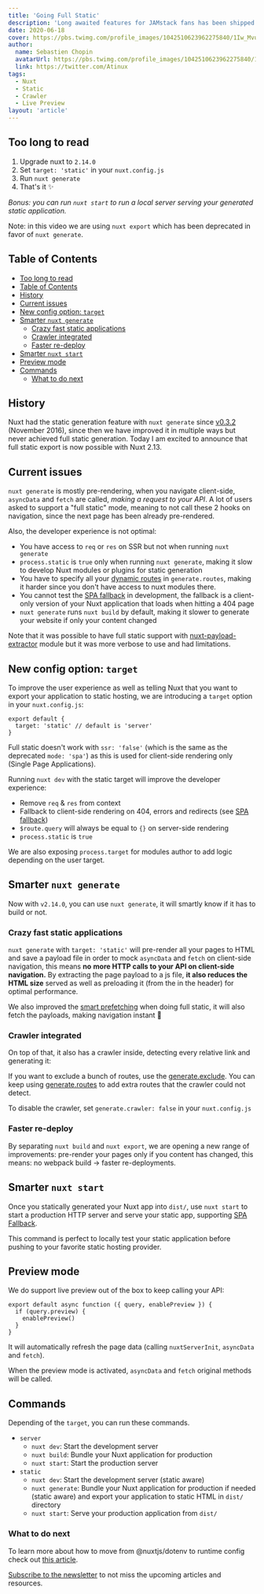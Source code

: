 ```yaml
---
title: 'Going Full Static'
description: 'Long awaited features for JAMstack fans has been shipped in v2.13: full static export, improved smart prefetching, integrated crawler, faster re-deploy, built-in web server and new target option for config ⚡️'
date: 2020-06-18
cover: https://pbs.twimg.com/profile_images/1042510623962275840/1Iw_Mvud_400x400.jpg
author:
  name: Sebastien Chopin
  avatarUrl: https://pbs.twimg.com/profile_images/1042510623962275840/1Iw_Mvud_400x400.jpg
  link: https://twitter.com/Atinux
tags:
  - Nuxt
  - Static
  - Crawler
  - Live Preview
layout: 'article'
---
```


## Too long to read

1. Upgrade nuxt to `2.14.0`
2. Set `target: 'static'` in your `nuxt.config.js`
3. Run `nuxt generate`
4. That's it ✨

_Bonus: you can run `nuxt start` to run a local server serving your generated static application._

Note: in this video we are using `nuxt export` which has been deprecated in favor of `nuxt generate`.

## Table of Contents

- [Too long to read](#too-long-to-read)
- [Table of Contents](#table-of-contents)
- [History](#history)
- [Current issues](#current-issues)
- [New config option: `target`](#new-config-option-target)
- [Smarter `nuxt generate`](#smarter-nuxt-generate)
  - [Crazy fast static applications](#crazy-fast-static-applications)
  - [Crawler integrated](#crawler-integrated)
  - [Faster re-deploy](#faster-re-deploy)
- [Smarter `nuxt start`](#smarter-nuxt-start)
- [Preview mode](#preview-mode)
- [Commands](#commands)
  - [What to do next](#what-to-do-next)

## History

Nuxt had the static generation feature with `nuxt generate` since [v0.3.2](https://github.com/nuxt/nuxt.js/releases/tag/v0.3.2) (November 2016), since then we have improved it in multiple ways but never achieved full static generation. Today I am excited to announce that full static export is now possible with Nuxt 2.13.

## Current issues

`nuxt generate` is mostly pre-rendering, when you navigate client-side, `asyncData` and `fetch` are called, _making a request to your API_. A lot of users asked to support a "full static" mode, meaning to not call these 2 hooks on navigation, since the next page has been already pre-rendered.

Also, the developer experience is not optimal:

- You have access to `req` or `res` on SSR but not when running `nuxt generate`
- `process.static` is `true` only when running `nuxt generate`, making it slow to develop Nuxt modules or plugins for static generation
- You have to specify all your [dynamic routes](/docs/features/file-system-routing#dynamic-routes) in `generate.routes`, making it harder since you don't have access to nuxt modules there.
- You cannot test the [SPA fallback](/docs/concepts/static-site-generation#spa-fallback) in development, the fallback is a client-only version of your Nuxt application that loads when hitting a 404 page
- `nuxt generate` runs `nuxt build` by default, making it slower to generate your website if only your content changed

Note that it was possible to have full static support with [nuxt-payload-extractor](https://github.com/DreaMinder/nuxt-payload-extractor) module but it was more verbose to use and had limitations.

## New config option: `target`

To improve the user experience as well as telling Nuxt that you want to export your application to static hosting, we are introducing a `target` option in your `nuxt.config.js`:

```js{}[nuxt.config.js]
export default {
  target: 'static' // default is 'server'
}
```

Full static doesn't work with `ssr: 'false'` (which is the same as the deprecated `mode: 'spa'`) as this is used for client-side rendering only (Single Page Applications).

Running `nuxt dev` with the static target will improve the developer experience:

- Remove `req` & `res` from context
- Fallback to client-side rendering on 404, errors and redirects (see [SPA fallback](/docs/concepts/static-site-generation#spa-fallback))
- `$route.query` will always be equal to `{}` on server-side rendering
- `process.static` is `true`

We are also exposing `process.target` for modules author to add logic depending on the user target.

## Smarter `nuxt generate`

Now with `v2.14.0`, you can use `nuxt generate`, it will smartly know if it has to build or not.

### Crazy fast static applications

`nuxt generate` with `target: 'static'` will pre-render all your pages to HTML and save a payload file in order to mock `asyncData` and `fetch` on client-side navigation, this means **no** **more HTTP calls to your API on client-side navigation.** By extracting the page payload to a js file, **it also reduces the HTML size** served as well as preloading it (from the <link> in the header) for optimal performance.

We also improved the [smart prefetching](/announcements/introducing-smart-prefetching) when doing full static, it will also fetch the payloads, making navigation instant 👀

### Crawler integrated

On top of that, it also has a crawler inside, detecting every relative link and generating it:

If you want to exclude a bunch of routes, use the [generate.exclude](/docs/configuration-glossary/configuration-generate#exclude). You can keep using [generate.routes](/docs/configuration-glossary/configuration-generate#routes) to add extra routes that the crawler could not detect.

To disable the crawler, set `generate.crawler: false` in your `nuxt.config.js`

### Faster re-deploy

By separating `nuxt build` and `nuxt export`, we are opening a new range of improvements: pre-render your pages only if you content has changed, this means: no webpack build → faster re-deployments.

## Smarter `nuxt start`

Once you statically generated your Nuxt app into `dist/`, use `nuxt start` to start a production HTTP server and serve your static app, supporting [SPA Fallback](/docs/concepts/static-site-generation#spa-fallback).

This command is perfect to locally test your static application before pushing to your favorite static hosting provider.

## Preview mode

We do support live preview out of the box to keep calling your API:

```js{}[plugins/preview.client.js]
export default async function ({ query, enablePreview }) {
  if (query.preview) {
    enablePreview()
  }
}
```

It will automatically refresh the page data (calling `nuxtServerInit`, `asyncData` and `fetch`).

When the preview mode is activated, `asyncData` and `fetch` original methods will be called.

## Commands

Depending of the `target`, you can run these commands.

- `server`
  - `nuxt dev`: Start the development server
  - `nuxt build`: Bundle your Nuxt application for production
  - `nuxt start`: Start the production server
- `static`
  - `nuxt dev`: Start the development server (static aware)
  - `nuxt generate`: Bundle your Nuxt application for production if needed (static aware) and export your application to static HTML in `dist/` directory
  - `nuxt start`: Serve your production application from `dist/`

### What to do next

To learn more about how to move from @nuxtjs/dotenv to runtime config check out [this article](/tutorials/moving-from-nuxtjs-dotenv-to-runtime-config).

[Subscribe to the newsletter](#subscribe-to-newsletter) to not miss the upcoming articles and resources.
